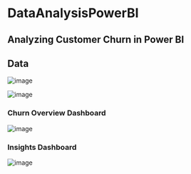 # DataAnalysisPowerBI
## Analyzing Customer Churn in Power BI

## Data

![image](https://github.com/vibrahimova/DataAnalysisPowerBI/assets/68854630/9c13f41e-ef47-4d29-9212-a6241bad4082)

![image](https://github.com/vibrahimova/DataAnalysisPowerBI/assets/68854630/a53dd8c6-8ea6-49fd-b271-a4869e99ad21)





### Churn Overview Dashboard
![image](https://github.com/vibrahimova/DataAnalysisPowerBI/assets/68854630/27633a54-e4d9-493c-bcef-660566c8bc3c)

### Insights Dashboard
![image](https://github.com/vibrahimova/DataAnalysisPowerBI/assets/68854630/90bde6df-cd4c-404b-8b3a-f09b7e7c9a48)

